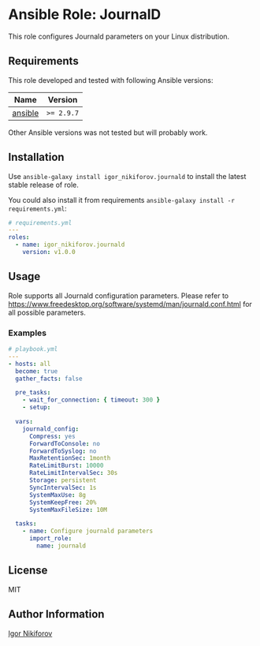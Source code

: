 # Ansible Role: JournalD

This role configures Journald parameters on your Linux distribution.

## Requirements

This role developed and tested with following Ansible versions:

| Name                                                   | Version         |
|--------------------------------------------------------|-----------------|
| [ansible](https://pypi.org/project/ansible/)           | ```>= 2.9.7```  |

Other Ansible versions was not tested but will probably work.

## Installation

Use ```ansible-galaxy install igor_nikiforov.journald``` to install the latest stable release of role.

You could also install it from requirements ```ansible-galaxy install -r requirements.yml```:

```yaml
# requirements.yml
---
roles:
  - name: igor_nikiforov.journald
    version: v1.0.0
```

## Usage

Role supports all Journald configuration parameters. Please refer to https://www.freedesktop.org/software/systemd/man/journald.conf.html for all possible parameters.

### Examples

```yaml
# playbook.yml
---
- hosts: all
  become: true
  gather_facts: false

  pre_tasks:
    - wait_for_connection: { timeout: 300 }
    - setup:

  vars:
    journald_config:
      Compress: yes
      ForwardToConsole: no
      ForwardToSyslog: no
      MaxRetentionSec: 1month
      RateLimitBurst: 10000
      RateLimitIntervalSec: 30s
      Storage: persistent
      SyncIntervalSec: 1s
      SystemMaxUse: 8g
      SystemKeepFree: 20%
      SystemMaxFileSize: 10M

  tasks:
    - name: Configure journald parameters
      import_role:
        name: journald
```

## License

MIT

## Author Information

[Igor Nikiforov](https://github.com/igor-nikiforov)
